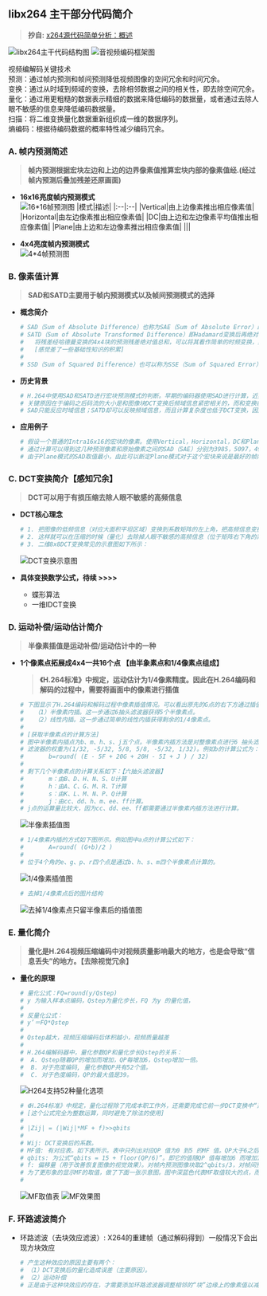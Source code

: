## **libx264 主干部分代码简介**
> **抄自:** [x264源代码简单分析：概述](https://blog.csdn.net/leixiaohua1020/article/details/45644367)

![libx264主干代码结构图](./libx264_trunk.jpg)
![音视频编码框架图](./VideoEncodeFramework.png)

视频编解码关键技术   
预测：通过帧内预测和帧间预测降低视频图像的空间冗余和时间冗余。  
变换：通过从时域到频域的变换，去除相邻数据之间的相关性，即去除空间冗余。  
量化：通过用更粗糙的数据表示精细的数据来降低编码的数据量，或者通过去除人眼不敏感的信息来降低编码数据量。  
扫描：将二维变换量化数据重新组织成一维的数据序列。  
熵编码：根据待编码数据的概率特性减少编码冗余。  

### **A. 帧内预测简述**
> **帧内预测根据宏块左边和上边的边界像素值推算宏块内部的像素值经.(经过帧内预测后叠加残差还原画面)**
  
- **16x16亮度帧内预测模式**  
    ![16*16帧预测图](./16*16FramePredict.jpg)
    |模式|描述| 
    |:--|:--| 
    |Vertical|由上边像素推出相应像素值|
    |Horizontal|由左边像素推出相应像素值|
    |DC|由上边和左边像素平均值推出相应像素值|
    |Plane|由上边和左边像素推出相应像素值|
    |||

- **4x4亮度帧内预测模式**  
    ![4*4帧预测图](./4*4FramePredict.jpg)

### **B. 像素值计算**
> **SAD和SATD主要用于帧内预测模式以及帧间预测模式的选择**

- **概念简介**
    ```sh
    # SAD（Sum of Absolute Difference）也称为SAE（Sum of Absolute Error）即绝对误差和。求出两个像素块对应像素点的差值绝对值，之后再进行累加。
    # SATD（Sum of Absolute Transformed Difference）即Hadamard变换后再绝对值求和。它和SAD的区别在于多了一个“变换”。
    #   将残差经哈德曼变换的4x4块的预测残差绝对值总和，可以将其看作简单的时频变换，其值在一定程度上可以反映生成码流的大小。
    #   [感觉差了一些基础性知识的积累]
    #
    # SSD（Sum of Squared Difference）也可以称为SSE（Sum of Squared Error），即差值的平方和。它和SAD的区别在于多了一个“平方”。
    ```

- **历史背景**
    ```sh
    # H.264中使用SAD和SATD进行宏块预测模式的判断。早期的编码器使用SAD进行计算，近期的编码器多使用SATD进行计算。
    # 关键原因在于编码之后码流的大小是和图像块DCT变换后频域信息紧密相关的，而和变换前的时域信息关联性小一些。
    # SAD只能反应时域信息；SATD却可以反映频域信息，而且计算复杂度也低于DCT变换，因此是比较合适的模式选择的依据。
    ```

- **应用例子**
    ```sh
    # 假设一个普通的Intra16x16的宏块的像素。使用Vertical，Horizontal，DC和Plane四种帧内预测模式预测的像素。
    # 通过计算可以得到这几种预测像素和原始像素之间的SAD（SAE）分别为3985，5097，4991，2539。
    # 由于Plane模式的SAD取值最小，由此可以断定Plane模式对于这个宏块来说是最好的帧内预测模式。
    ```

### **C. DCT变换简介【感知冗余】**
> **DCT可以用于有损压缩去除人眼不敏感的高频信息**

- **DCT核心理念**
    ```sh
    # 1. 把图像的低频信息（对应大面积平坦区域）变换到系数矩阵的左上角，把高频信息变换到系数矩阵的右下角。
    # 2. 这样就可以在压缩的时候（量化）去除掉人眼不敏感的高频信息（位于矩阵右下角的系数）从而达到压缩数据的目的。
    # 3. 二维8x8DCT变换常见的示意图如下所示： 
    ```
    ![DCT变换示意图](./DCTSample.jpg)

- **具体变换数学公式，待续 >>>>**
    - 蝶形算法
    - 一维IDCT变换
    
### **D. 运动补偿/运动估计简介**
> **半像素插值是运动补偿/运动估计中的一种**

- **1个像素点拓展成4x4一共16个点 【由半象素点和1/4像素点组成】**
    > **《H.264标准》中规定，运动估计为1/4像素精度。因此在H.264编码和解码的过程中，需要将画面中的像素进行插值**

    ```sh
    # 下图显示了H.264编码和解码过程中像素插值情况。可以看出原先的G点的右下方通过插值的方式产生了a、b、c、d等一共16个点。     
    #   （1）半像素内插。这一步通过6抽头滤波器获得5个半像素点。
    #   （2）线性内插。这一步通过简单的线性内插获得剩余的1/4像素点。
    #
    # [获取半像素点的计算方法]
    # 图中半像素内插点为b、m、h、s、j五个点。半像素内插方法是对整像素点进行6 抽头滤波得出，
    # 滤波器的权重为(1/32, -5/32, 5/8, 5/8, -5/32, 1/32)。例如b的计算公式为：
    #       b=round( (E - 5F + 20G + 20H - 5I + J ) / 32)
    #
    # 剩下几个半像素点的计算关系如下：【六抽头滤波器】
    #       m：由B、D、H、N、S、U计算
    #       h：由A、C、G、M、R、T计算
    #       s：由K、L、M、N、P、Q计算
    #       j：由cc、dd、h、m、ee、ff计算。
    # j点的运算量比较大，因为cc、dd、ee、ff都需要通过半像素内插方法进行计算。
    ```
    ![半像素插值图](./hpelFilter.jpg)
    ```sh
    # 1/4像素内插的方式如下图所示。例如图中a点的计算公式如下：
    #       A=round( (G+b)/2 )
    #
    # 位于4个角的e、g、p、r四个点是通过b、h、s、m四个半像素点计算的。
    ```
    ![1/4像素插值图](./quarterFilter.jpg)

    ```sh
    # 去掉1/4像素点后的图片结构
    ```
    ![去掉1/4像素点只留半像素后的插值图](./halfPixelRelationShip.jpg)

### **E. 量化简介**
> **量化是H.264视频压缩编码中对视频质量影响最大的地方，也是会导致“信息丢失”的地方。【去除视觉冗余】**

- **量化的原理**
    ```sh
    # 量化公式：FQ=round(y/Qstep)
    # y 为输入样本点编码，Qstep为量化步长，FQ 为y 的量化值，
    #
    # 反量化公式：
    # y’＝FQ*Qstep
    #
    # Qstep越大，视频压缩编码后体积越小，视频质量越差
    #
    # H.264编解码器中，量化参数QP和量化步长Qstep的关系：
    #  A. Qstep随着QP的增加而增加，QP每增加6，Qstep增加一倍。
    #  B. 对于亮度编码, 量化参数QP共有52个值。
    #  C. 对于色度编码，QP的最大值是39。
    ```
    ![H264支持52种量化选项](./H264quantInfo.jpg)
    ```sh
    # 《H.264标准》中规定，量化过程除了完成本职工作外，还需要完成它前一步DCT变换中“系数相乘”的工作。
    # [这个公式完全为整数运算，同时避免了除法的使用]
    #
    # |Zij| = (|Wij|*MF + f)>>qbits
    # 
    # Wij: DCT变换后的系数。
    # MF值: 有对应表。如下表所示。表中只列出对应QP 值为0 到5 的MF 值。QP大于6之后，将QP实行对6取余数操作，再找到MF的值。
    # qbits: 为公式“qbits = 15 + floor(QP/6)”。即它的值随QP 值每增加6 而增加1。
    # f: 偏移量（用于改善恢复图像的视觉效果）。对帧内预测图像块取2^qbits/3，对帧间预测图像块取2^qbits/6。
    # 为了更形象的显示MF的取值，做了下面一张示意图。图中深蓝色代表MF取值较大的点，而浅蓝色代表MF取值较小的点。
    #
    ```
    ![MF取值表](./H264MFValues.jpg)
    ![MF效果图](./H264QuantShow.jpg)

### **F. 环路滤波简介**

-  环路滤波（去块效应滤波）: X264的重建帧（通过解码得到）一般情况下会出现方块效应
    ```sh
    # 产生这种效应的原因主要有两个：
    # （1）DCT变换后的量化造成误差（主要原因）。
    # （2）运动补偿
    # 正是由于这种块效应的存在，才需要添加环路滤波器调整相邻的“块”边缘上的像素值以减轻这种视觉上的不连续感。
    ```
 
